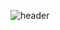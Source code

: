 ![header](https://capsule-render.vercel.app/api?type=waving&color=gradient&height=300&section=header&text=Hello%20World%20and%20GoodBye%20%F0%9F%A4%97)
